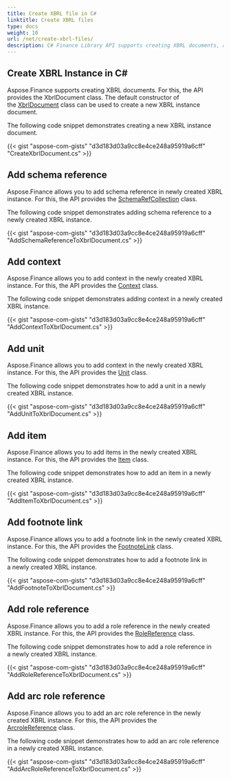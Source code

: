 ```yaml
---
title: Create XBRL file in C#
linktitle: Create XBRL files
type: docs
weight: 10
url: /net/create-xbrl-files/
description: C# Finance Library API supports creating XBRL documents, add schema and context reference.
---
```


## **Create XBRL Instance in C#**
Aspose.Finance supports creating XBRL documents. For this, the API provides the XbrlDocument class. The default constructor of the [XbrlDocument](https://reference.aspose.com/finance/net/aspose.finance.xbrl/xbrldocument) class can be used to create a new XBRL instance document.

The following code snippet demonstrates creating a new XBRL instance document.

{{< gist "aspose-com-gists" "d3d183d03a9cc8e4ce248a95919a6cff" "CreateXbrlDocument.cs" >}}
## **Add schema reference**
Aspose.Finance allows you to add schema reference in newly created XBRL instance. For this, the API provides the [SchemaRefCollection](https://reference.aspose.com/finance/net/aspose.finance.xbrl/schemarefcollection) class.

The following code snippet demonstrates adding schema reference to a newly created XBRL instance.

{{< gist "aspose-com-gists" "d3d183d03a9cc8e4ce248a95919a6cff" "AddSchemaReferenceToXbrlDocument.cs" >}}
## **Add context**
Aspose.Finance allows you to add context in the newly created XBRL instance. For this, the API provides the [Context](https://reference.aspose.com/finance/net/aspose.finance.xbrl/context) class.

The following code snippet demonstrates adding context in a newly created XBRL instance.

{{< gist "aspose-com-gists" "d3d183d03a9cc8e4ce248a95919a6cff" "AddContextToXbrlDocument.cs" >}}
## **Add unit**
Aspose.Finance allows you to add context in the newly created XBRL instance. For this, the API provides the [Unit](https://reference.aspose.com/finance/net/aspose.finance.xbrl/unit) class.

The following code snippet demonstrates how to add a unit in a newly created XBRL instance.

{{< gist "aspose-com-gists" "d3d183d03a9cc8e4ce248a95919a6cff" "AddUnitToXbrlDocument.cs" >}}
## **Add item**
Aspose.Finance allows you to add items in the newly created XBRL instance. For this, the API provides the [Item](https://reference.aspose.com/finance/net/aspose.finance.xbrl/item) class.

The following code snippet demonstrates how to add an item in a newly created XBRL instance.

{{< gist "aspose-com-gists" "d3d183d03a9cc8e4ce248a95919a6cff" "AddItemToXbrlDocument.cs" >}}
## **Add footnote link**
Aspose.Finance allows you to add a footnote link in the newly created XBRL instance. For this, the API provides the [FootnoteLink](https://reference.aspose.com/finance/net/aspose.finance.xbrl/footnotelink) class.

The following code snippet demonstrates how to add a footnote link in a newly created XBRL instance.

{{< gist "aspose-com-gists" "d3d183d03a9cc8e4ce248a95919a6cff" "AddFootnoteToXbrlDocument.cs" >}}
## **Add role reference**
Aspose.Finance allows you to add a role reference in the newly created XBRL instance. For this, the API provides the [RoleReference](https://reference.aspose.com/finance/net/aspose.finance.xbrl/rolereference) class.

The following code snippet demonstrates how to add a role reference in a newly created XBRL instance.

{{< gist "aspose-com-gists" "d3d183d03a9cc8e4ce248a95919a6cff" "AddRoleReferenceToXbrlDocument.cs" >}}
## **Add arc role reference**
Aspose.Finance allows you to add an arc role reference in the newly created XBRL instance. For this, the API provides the [ArcroleReference](https://reference.aspose.com/finance/net/aspose.finance.xbrl/arcrolereference) class.

The following code snippet demonstrates how to add an arc role reference in a newly created XBRL instance.

{{< gist "aspose-com-gists" "d3d183d03a9cc8e4ce248a95919a6cff" "AddArcRoleReferenceToXbrlDocument.cs" >}}
